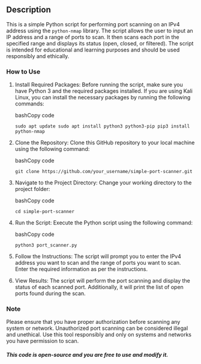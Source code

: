 
## Description

This is a simple Python script for performing port scanning on an IPv4 address using the `python-nmap` library. The script allows the user to input an IP address and a range of ports to scan. It then scans each port in the specified range and displays its status (open, closed, or filtered). The script is intended for educational and learning purposes and should be used responsibly and ethically.

### How to Use

1. Install Required Packages: Before running the script, make sure you have Python 3 and the required packages installed. If you are using Kali Linux, you can install the necessary packages by running the following commands:
    
    bashCopy code
    
    `sudo apt update sudo apt install python3 python3-pip pip3 install python-nmap`
    
2. Clone the Repository: Clone this GitHub repository to your local machine using the following command:
    
    bashCopy code
    
    `git clone https://github.com/your_username/simple-port-scanner.git`
    
3. Navigate to the Project Directory: Change your working directory to the project folder:
    
    bashCopy code
    
    `cd simple-port-scanner`
    
4. Run the Script: Execute the Python script using the following command:
    
    bashCopy code
    
    `python3 port_scanner.py`
    
5. Follow the Instructions: The script will prompt you to enter the IPv4 address you want to scan and the range of ports you want to scan. Enter the required information as per the instructions.
    
6. View Results: The script will perform the port scanning and display the status of each scanned port. Additionally, it will print the list of open ports found during the scan.
    

### Note

Please ensure that you have proper authorization before scanning any system or network. Unauthorized port scanning can be considered illegal and unethical. Use this tool responsibly and only on systems and networks you have permission to scan.


##### This code is open-source and you are free to use and modify it.